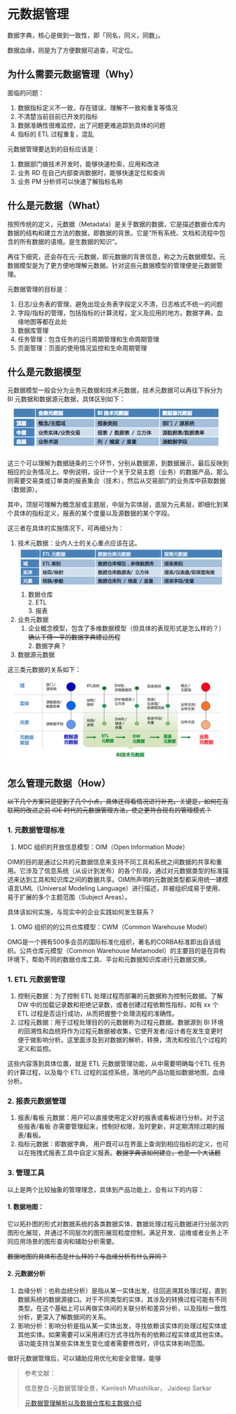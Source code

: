 # 元数据管理

数据字典，核心是做到一致性，即「同名，同义，同数」。

数据血缘，则是为了方便数据可追查，可定位。



## 为什么需要元数据管理（Why）

面临的问题：  
1. 数据指标定义不一致，存在错误，理解不一致和重复等情况  
2. 不清楚当前目前已开发的指标  
3. 数据准确性很难监控，出了问题更难追踪到具体的问题  
3. 指标的 ETL 过程重复，混乱

元数据管理要达到的目标应该是：

1. 数据部门做技术开发时，能够快速检索，应用和改进
2. 业务 RD 在自己内部查询数据时，能够快速定位和查询
3. 业务 PM 分析师可以快速了解指标名称

## 什么是元数据（What）

按照传统的定义，元数据（Metadata）是关于数据的数据，它是描述数据仓库内数据的结构和建立方法的数据，即数据的背景。它是“所有系统、文档和流程中包含的所有数据的语境。是生数据的知识”。

再往下细究，还会存在元-元数据，即元数据的背景信息，称之为元数据模型。元数据模型是为了更方便地理解元数据。针对这些元数据模型的管理便是元数据管理。

元数据管理的目标是：

1. 日志/业务表的管理，避免出现业务表字段定义不清，日志格式不统一的问题
2. 字段/指标的管理，包括指标的计算流程，定义及应用的地方。数据字典，血缘地图等都在此处
3. 数据库管理
4. 任务管理：包含任务的运行周期管理和生命周期管理
5. 页面管理：页面的使用情况监控和生命周期管理

## 什么是元数据模型

元数据模型一般会分为业务元数据和技术元数据，技术元数据可以再往下拆分为 BI 元数据和数据源元数据，具体区别如下：  
![BI 元数据分类](attach-0.png)

这三个可以理解为数据链条的三个环节，分别从数据源，到数据展示，最后反映到相应的业务情况上。举例说明，设计一个关于交易主题（业务）的数据产品，那么则需要交易类或订单类的报表集合（技术），然后从交易部门的业务库中获取数据（数据源）。

其中，顶层可理解为概念层或主题层，中层为实体层，底层为元素层，即细化到某个具体的指标定义，报表的某个度量以及源数据的某个字段。

这三者在具体的实施情况下，可再细分为：  
1. 技术元数据：业内人士的关心重点应该在这。  
![](技术元数据分类)  
    1. 数据仓库  
       2. ETL  
       3. 报表  
2. 业务元数据  
    1. 企业概念模型，包含了多维数据模型（但具体的表现形式是怎么样的？）~~确认下傅一平的数据字典建设历程~~  
       2. 数据字典？  
3. 数据源元数据

这三类元数据的关系如下：  
![](各类元数据之间的关系)

## 怎么管理元数据（How）

~~以下几个方案只是提到了几个小点，具体还得看情况进行补充。关键是，如何在互联网的改进之前 IOE 时代的元数据管理方法，使之更符合现有的管理模式？~~

### 

### 1. 元数据管理标准

1. MDC 组织的开放信息模型：OIM（Open Information Mode）

OIM的目的是通过公共的元数据信息来支持不同工具和系统之间数据的共享和重用。它涉及了信息系统（从设计到发布）的各个阶段，通过对元数据类型的标准描述来达到工具和知识库之间的数据共享。OIM所声明的元数据类型都采用统一建模语言UML（Universal Modeling Language）进行描述，并被组织成易于使用、易于扩展的多个主题范围（Subject Areas）。

具体该如何实施，与现实中的企业实践如何发生联系？

1. OMG 组织的的公共仓库模型：CWM（Common Warehouse Model）

OMG是一个拥有500多会员的国际标准化组织，著名的CORBA标准即出自该组织。公共仓库元模型（Common Warehouse Metamodel）的主要目的是在异构环境下，帮助不同的数据仓库工具、平台和元数据知识库进行元数据交换。

### 1. ETL 元数据管理

1. 控制元数据：为了控制 ETL 处理过程而部署的元数据称为控制元数据。了解 DW 中的加载记录数和拒绝记录数，或者创建过程依赖性指标，如有 xx 个ETL 过程是否运行成功，从而把握整个处理流程的准确性。
2. 过程元数据：用于过程处理目的的元数据称为过程元数据。数据源到 BI 环境的回溯性和血统将作为过程元数据被收集，它使开发者/设计者在发生变更时便于做影响分析。这里面涉及到对数据的解析，转换，清洗和校验几个过程的定义和监控。

这些内容落到具体位置，就是 ETL 元数据管理功能，从中需要明确每个ETL 任务的计算过程，以及每个 ETL 过程的监控系统，落地的产品功能如数据地图，血缘分析。

### 2. 报表元数据管理

1. 报表/看板 元数据：用户可以直接使用定义好的报表或看板进行分析。对于这些报表/看板 亦需要管理起来，控制好权限，及时更新，并定期清除过期的报表/看板。
2. 指标元数据：即数据字典， 用户既可以在界面上查询到相应指标的定义，也可以在拖拽式报表工具中自定义报表。~~数据字典该如何建立，也是一个大话题~~

### 3. 管理工具

以上是两个比较抽象的管理理念，具体到产品功能上，会有以下的内容：

#### 1. 数据地图：

它以拓扑图的形式对数据系统的各类数据实体、数据处理过程元数据进行分层次的图形化展现，并通过不同层次的图形展现粒度控制，满足开发、运维或者业务上不同应用场景的图形查询和辅助分析需要。

~~数据地图的具体形态是什么样的？与血缘分析有什么异同？~~

#### 2. 元数据分析

1. 血缘分析：也称血统分析）是指从某一实体出发，往回追溯其处理过程，直到数据系统的数据源接口。对于不同类型的实体，其涉及的转换过程可能有不同类型。在这个基础上可以再做实体间的关联分析和差异分析，以及指标一致性分析，更深入了解数据间的关系。
2. 影响分析：影响分析是指从某一实体出发，寻找依赖该实体的处理过程实体或其他实体。如果需要可以采用递归方式寻找所有的依赖过程实体或其他实体。该功能支持当某些实体发生变化或者需要修改时，评估实体影响范围。

做好元数据管理后，可以辅助应用优化和安全管理，能够

> 参考文献：
>
> 信息整合-元数据管理全景，Kamlesh Mhashilkar， Jaideep Sarkar
>
> [元数据管理解析以及数据仓库和主数据介绍](http://www.10tiao.com/html/615/201605/2656595506/1.html)



